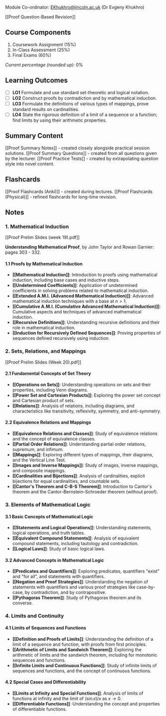 Module Co-ordinator: EKhukhro@lincoln.ac.uk (Dr Evgeny Khukhro)

[[Proof Question-Based Revision]]

## Course Components

1. Coursework Assignment (15%)
2. In-Class Assessment (25%)
3. Final Exams (60%)

*Current percentage (rounded up):* 0%

## Learning Outcomes

- [ ] **LO1** Formulate and use standard set-theoretic and logical notation.
- [ ] **LO2** Construct proofs by contradiction and by mathematical induction.
- [ ] **LO3** Formulate the definitions of various types of mappings, prove standard results on cardinalities.
- [ ] **LO4** State the rigorous definition of a limit of a sequence or a function; find limits by using their arithmetic properties.

## Summary Content

[[Proof Summary Notes]] - created closely alongside practical session solutions.
[[Proof Summary Questions]] - created from all questions given by the lecturer.
[[Proof Practice Tests]] - created by extrapolating question style into novel content.

## Flashcards

[[Proof Flashcards (Anki)]] - created during lectures.
[[Proof Flashcards (Physical)]] - refined flashcards for long-time revision.

## Notes

### 1. Mathematical Induction

[[Proof Prelim Slides (week 19).pdf]]

**Understanding Mathematical Proof**, by John Taylor and Rowan Garnier: pages 303 - 332.

#### 1.1 Proofs by Mathematical Induction

- **[[Mathematical Induction]]**: Introduction to proofs using mathematical induction, including base cases and inductive steps.
- **[[Undetermined Coefficients]]**: Application of undetermined coefficients in solving problems related to mathematical induction.
- **[[Extended A.M.I. (Advanced Mathematical Induction)]]**: Advanced mathematical induction techniques with a base at $n > 1$.
- **[[Cumulative A.M.I. (Cumulative Advanced Mathematical Induction)]]**: Cumulative aspects and techniques of advanced mathematical induction.
- **[[Recursive Definitions]]**: Understanding recursive definitions and their role in mathematical induction.
- **[[Induction for Recursively Defined Sequences]]**: Proving properties of sequences defined recursively using induction.

### 2. Sets, Relations, and Mappings

[[Proof Prelim Slides (Week 20).pdf]]

#### 2.1 Fundamental Concepts of Set Theory

- **[[Operations on Sets]]**: Understanding operations on sets and their properties, including Venn diagrams.
- **[[Power Set and Cartesian Products]]**: Exploring the power set concept and Cartesian product of sets.
- **[[Relations]]**: Analysis of relations, including diagrams, and characteristics like transitivity, reflexivity, symmetry, and anti-symmetry.

#### 2.2 Equivalence Relations and Mappings

- **[[Equivalence Relations and Classes]]**: Study of equivalence relations and the concept of equivalence classes.
- **[[Partial Order Relations]]**: Understanding partial order relations, supremum, and infimum.
- **[[Mappings]]**: Exploring different types of mappings, their diagrams, and the Vertical Line Test.
- **[[Images and Inverse Mappings]]**: Study of images, inverse mappings, and composite mappings.
- **[[Cardinalities and Bijections]]**: Analysis of cardinalities, explicit bijections for equal cardinalities, and countable sets.
- **[[Cantor's Theorem and C-B-S Theorem]]**: Introduction to Cantor's theorem and the Cantor–Bernstein–Schroeder theorem (without proof).

### 3. Elements of Mathematical Logic

#### 3.1 Basic Concepts of Mathematical Logic

- **[[Statements and Logical Operations]]**: Understanding statements, logical operations, and truth tables.
- **[[Equivalent Compound Statements]]**: Analysis of equivalent compound statements, including tautology and contradiction.
- **[[Logical Laws]]**: Study of basic logical laws.

#### 3.2 Advanced Concepts in Mathematical Logic

- **[[Predicates and Quantifiers]]**: Exploring predicates, quantifiers "exist" and "for all", and statements with quantifiers.
- **[[Negation and Proof Strategies]]**: Understanding the negation of statements with quantifiers and various proof strategies like case-by-case, by contradiction, and by contrapositive.
- **[[Pythagoras Theorem]]**: Study of Pythagoras theorem and its converse.

### 4. Limits and Continuity

#### 4.1 Limits of Sequences and Functions

- **[[Definition and Proofs of Limits]]**: Understanding the definition of a limit of a sequence and function, with proofs from first principles.
- **[[Arithmetic of Limits and Sandwich Theorem]]**: Exploring the arithmetic of limits and the sandwich theorem, including for monotonic sequences and functions.
- **[[Infinite Limits and Continuous Functions]]**: Study of infinite limits of sequences and functions, and the concept of continuous functions.

#### 4.2 Special Cases and Differentiability

- **[[Limits at Infinity and Special Functions]]**: Analysis of limits of functions at infinity and the limit of $(\sin x)/x$ as $x \to 0$.
- **[[Differentiable Functions]]**: Understanding the concept and properties of differentiable functions.